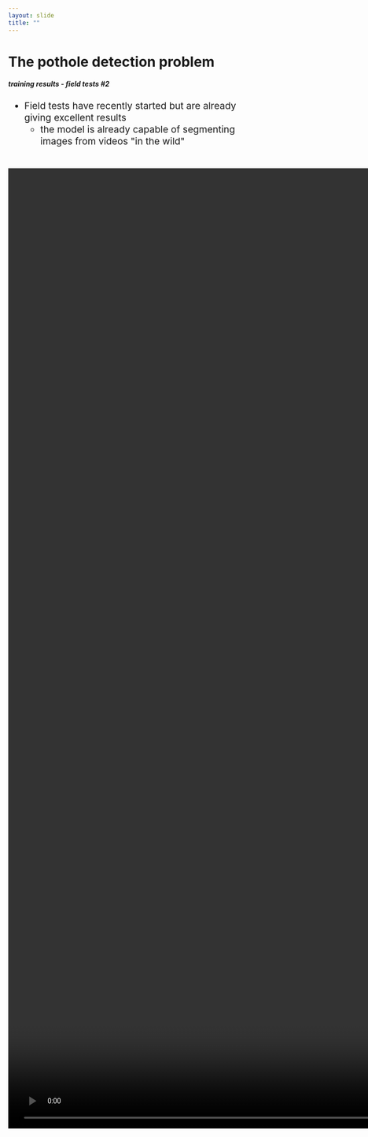 ```yaml
---
layout: slide
title: ""
---
```


# The pothole detection problem
##### **training results - field tests #2**

<div markdown="1" style="font-size:2vw;ul{font-size:10vw};">

- Field tests have recently started but are already giving excellent results
	- the model is already capable of segmenting images from videos "in the wild"

<br>




<video height="50%" controls autoplay muted loop>
  <source src="http://deeplearning.ge.imati.cnr.it/genova-5G/video/VID_20211031_162912.mp4-inference.mp4" type="video/mp4" />
  Your browser does not support the video tag.
</video>

<!--
</div>
<div markdown="1" class="pic_with_text" style="float:right;left:25%;top:500px">
![classif](img/pothole-imgs/training-and-data-aug.png){: .pic_with_text height="500vw" float="right" top="500px"}
</div>
-->

<!--
{:refdef: style="margin-left:5%;margin-top:-2%"}
<div markdown="1" class="pic_with_text" style="float:left;left:25%;opacity:0;">
![classif](img/transparent-100x100.png){: .pic_with_text height="200vw"}
<div markdown="1" class="text_anim_over_pic"><p class="text_anim_over_pic_content">Transparent</p></div></div>
<div markdown="1" class="pic_with_text" style="float:left;left:25%;opacity:0;">
![classif](img/transparent-100x100.png){: .pic_with_text height="200vw"}
<div markdown="1" class="text_anim_over_pic"><p class="text_anim_over_pic_content">Transparent</p></div></div>

<div markdown="1" class="pic_with_text" style="float:left;left:25%;">
[![classif](img/pothole-imgs/video-test-set-results.jpg){: .pic_with_text height="600vw"}](img/pothole-imgs/video-test-set-results.jpg){: .pleaseletmeclickonthislink}
<div markdown="1" class="text_anim_over_pic"><p class="text_anim_over_pic_content">Field Test Results</p></div></div>
{:refdef}
-->
